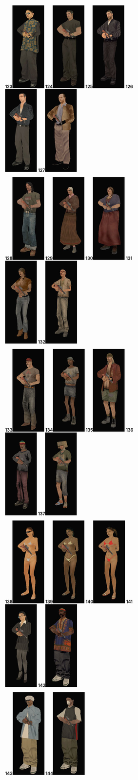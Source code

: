 **123**![Skinid123.jpg](/images/skinid123.jpg) **124**![Skinid124.jpg](/images/skinid124.jpg) **125**![Skinid125.jpg](/images/skinid125.jpg) **126**![Skinid126.jpg](/images/skinid126.jpg) **127**![Skinid127.jpg](/images/skinid127.jpg)

**128**![Skinid128.jpg](/images/skinid128.jpg) **129**![Skinid129.jpg](/images/skinid129.jpg) **130**![Skinid130.jpg](/images/skinid130.jpg) **131**![Skinid131.jpg](/images/skinid131.jpg) **132**![Skinid132.jpg](/images/skinid132.jpg)

**133**![Skinid133.jpg](/images/skinid133.jpg) **134**![Skinid134.jpg](/images/skinid134.jpg) **135**![Skinid135.jpg](/images/skinid135.jpg) **136**![Skinid136.jpg](/images/skinid136.jpg) **137**![Skinid137.jpg](/images/skinid137.jpg)

**138**![Skinid138.jpg](/images/skinid138.jpg) **139**![Skinid139.jpg](/images/skinid139.jpg) **140**![Skinid140.jpg](/images/skinid140.jpg) **141**![Skinid141.jpg](/images/skinid141.jpg) **142**![Skinid142.jpg](/images/skinid142.jpg)

**143**![Skinid143.jpg](/images/skinid143.jpg) **144**![Skinid144.jpg](/images/skinid144.jpg)
